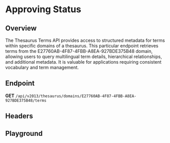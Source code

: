 <script setup>
import SwaggerUI from "@/swagger/view/SwaggerUI.vue"
import swaggerJson from "@/swagger/json/thesaurus/nbsap/approved-status.json";

const swaggerSpecs = [
  { json:swaggerJson, protected: false },
]
</script>

# Approving Status

## Overview

The Thesaurus Terms API provides access to structured metadata for terms within specific domains of a thesaurus. This particular endpoint retrieves terms from the E27760AB-4F87-4FBB-A8EA-927BDE375B48 domain, allowing users to query multilingual term details, hierarchical relationships, and additional metadata. It is valuable for applications requiring consistent vocabulary and term management.


## Endpoint

**GET** `/api/v2013/thesaurus/domains/E27760AB-4F87-4FBB-A8EA-927BDE375B48/terms`

## Headers
<!--@include: @/../components/common/header/accept.md-->

## Playground

<SwaggerUI :swaggerSpecs="swaggerSpecs" />